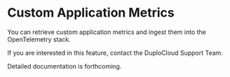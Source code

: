 # Custom Application Metrics

You can retrieve custom application metrics and ingest them into the OpenTelemetry stack.

If you are interested in this feature, contact the DuploCloud Support Team.&#x20;

Detailed documentation is forthcoming.

